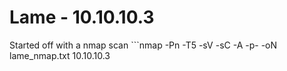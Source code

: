 # Lame - 10.10.10.3

Started off with a nmap scan ```nmap -Pn -T5 -sV -sC -A -p- -oN lame_nmap.txt 10.10.10.3
